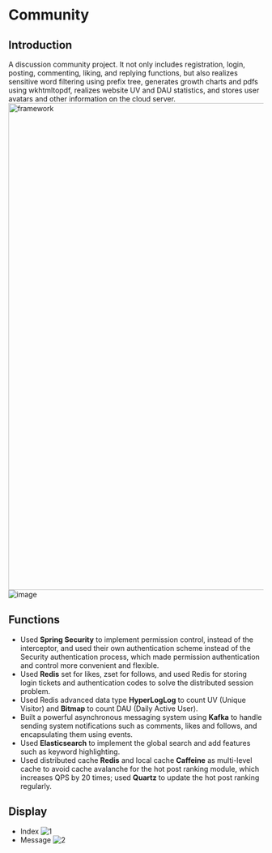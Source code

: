 # Community
## Introduction
A discussion community project. It not only includes registration, login, posting, commenting, liking, and replying functions, but also realizes sensitive word filtering using prefix tree, generates growth charts and pdfs using wkhtmltopdf, realizes website UV and DAU statistics, and stores user avatars and other information on the cloud server.
 <img width="960" alt="framework" src="https://user-images.githubusercontent.com/67742649/206989138-e44b3cf8-6349-4228-959a-2f986eed5dd0.png">
![image](https://user-images.githubusercontent.com/67742649/211079574-05cab48c-321a-4e6d-8447-d319e8df8797.png)

 ## Functions
 - Used **Spring Security** to implement permission control, instead of the interceptor, and used their own authentication scheme instead of the Security authentication process, which made permission authentication and control more convenient and flexible.
 - Used **Redis** set for likes, zset for follows, and used Redis for storing login tickets and authentication codes to solve the distributed session problem.
 - Used Redis advanced data type **HyperLogLog** to count UV  (Unique Visitor) and **Bitmap** to count DAU (Daily Active User).
 - Built a  powerful asynchronous messaging system using **Kafka** to handle sending system notifications such as comments, likes and follows, and encapsulating them using events.
 - Used **Elasticsearch** to implement the global search and add features such as keyword highlighting.
 - Used distributed cache **Redis** and local cache **Caffeine** as multi-level cache to avoid cache avalanche for the hot post ranking module, which increases QPS by 20 times; used **Quartz** to update the hot post ranking regularly.
 ## Display
 - Index
![1](https://user-images.githubusercontent.com/67742649/206989205-74d534d9-4df7-47b5-adbc-b5dde3213e74.png)
 - Message
![2](https://user-images.githubusercontent.com/67742649/206989240-ec01b35c-cfca-4a52-8c7d-6f8e967aa9b4.png)



